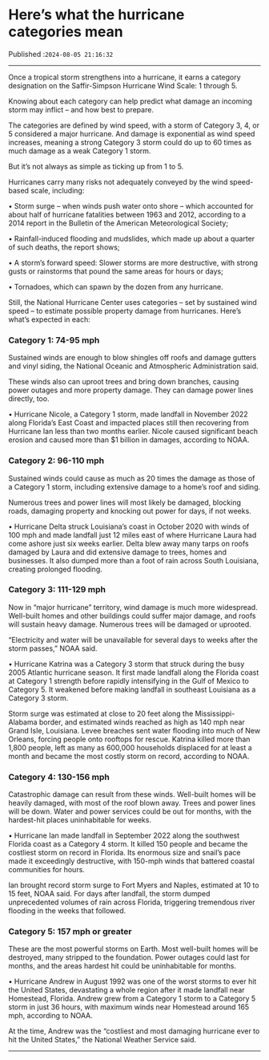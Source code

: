# Here’s what the hurricane categories mean

Published :`2024-08-05 21:16:32`

---

Once a tropical storm strengthens into a hurricane, it earns a category designation on the Saffir-Simpson Hurricane Wind Scale: 1 through 5.

Knowing about each category can help predict what damage an incoming storm may inflict – and how best to prepare.

The categories are defined by wind speed, with a storm of Category 3, 4, or 5 considered a major hurricane. And damage is exponential as wind speed increases, meaning a strong Category 3 storm could do up to 60 times as much damage as a weak Category 1 storm.

But it’s not always as simple as ticking up from 1 to 5.

Hurricanes carry many risks not adequately conveyed by the wind speed-based scale, including:

• Storm surge – when winds push water onto shore – which accounted for about half of hurricane fatalities between 1963 and 2012, according to a 2014 report in the Bulletin of the American Meteorological Society;

• Rainfall-induced flooding and mudslides, which made up about a quarter of such deaths, the report shows;

• A storm’s forward speed: Slower storms are more destructive, with strong gusts or rainstorms that pound the same areas for hours or days;

• Tornadoes, which can spawn by the dozen from any hurricane.

Still, the National Hurricane Center uses categories – set by sustained wind speed – to estimate possible property damage from hurricanes. Here’s what’s expected in each:

### Category 1: 74-95 mph

Sustained winds are enough to blow shingles off roofs and damage gutters and vinyl siding, the National Oceanic and Atmospheric Administration said.

These winds also can uproot trees and bring down branches, causing power outages and more property damage. They can damage power lines directly, too.

• Hurricane Nicole, a Category 1 storm, made landfall in November 2022 along Florida’s East Coast and impacted places still then recovering from Hurricane Ian less than two months earlier. Nicole caused significant beach erosion and caused more than $1 billion in damages, according to NOAA.

### Category 2: 96-110 mph

Sustained winds could cause as much as 20 times the damage as those of a Category 1 storm, including extensive damage to a home’s roof and siding.

Numerous trees and power lines will most likely be damaged, blocking roads, damaging property and knocking out power for days, if not weeks.

• Hurricane Delta struck Louisiana’s coast in October 2020 with winds of 100 mph and made landfall just 12 miles east of where Hurricane Laura had come ashore just six weeks earlier. Delta blew away many tarps on roofs damaged by Laura and did extensive damage to trees, homes and businesses. It also dumped more than a foot of rain across South Louisiana, creating prolonged flooding.

### Category 3: 111-129 mph

Now in “major hurricane” territory, wind damage is much more widespread. Well-built homes and other buildings could suffer major damage, and roofs will sustain heavy damage. Numerous trees will be damaged or uprooted.

“Electricity and water will be unavailable for several days to weeks after the storm passes,” NOAA said.

• Hurricane Katrina was a Category 3 storm that struck during the busy 2005 Atlantic hurricane season. It first made landfall along the Florida coast at Category 1 strength before rapidly intensifying in the Gulf of Mexico to Category 5. It weakened before making landfall in southeast Louisiana as a Category 3 storm.

Storm surge was estimated at close to 20 feet along the Mississippi-Alabama border, and estimated winds reached as high as 140 mph near Grand Isle, Louisiana. Levee breaches sent water flooding into much of New Orleans, forcing people onto rooftops for rescue. Katrina killed more than 1,800 people, left as many as 600,000 households displaced for at least a month and became the most costly storm on record, according to NOAA.

### Category 4: 130-156 mph

Catastrophic damage can result from these winds. Well-built homes will be heavily damaged, with most of the roof blown away. Trees and power lines will be down. Water and power services could be out for months, with the hardest-hit places uninhabitable for weeks.

• Hurricane Ian made landfall in September 2022 along the southwest Florida coast as a Category 4 storm. It killed 150 people and became  the costliest storm on record in Florida. Its enormous size and snail’s pace made it exceedingly destructive, with 150-mph winds that battered coastal communities for hours.

Ian brought record storm surge to Fort Myers and Naples, estimated at 10 to 15 feet, NOAA said. For days after landfall, the storm dumped unprecedented volumes of rain across Florida, triggering tremendous river flooding in the weeks that followed.

### Category 5: 157 mph or greater

These are the most powerful storms on Earth. Most well-built homes will be destroyed, many stripped to the foundation. Power outages could last for months, and the areas hardest hit could be uninhabitable for months.

• Hurricane Andrew in August 1992 was one of the worst storms to ever hit the United States, devastating a whole region after it made landfall near Homestead, Florida. Andrew grew from a Category 1 storm to a Category 5 storm in just 36 hours, with maximum winds near Homestead around 165 mph, according to NOAA.

At the time, Andrew was the “costliest and most damaging hurricane ever to hit the United States,” the National Weather Service said.

---

